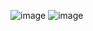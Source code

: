 ![image](https://user-images.githubusercontent.com/56957725/72674860-8e0a9480-3aae-11ea-8a08-4093b98b6a5a.png)
![image](https://user-images.githubusercontent.com/56957725/72675180-1c811500-3ab3-11ea-837f-403ea439ae30.png)



